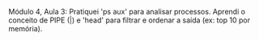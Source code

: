 Módulo 4, Aula 3: Pratiquei 'ps aux' para analisar processos. Aprendi o conceito de PIPE (|) e 'head' para filtrar e ordenar a saída (ex: top 10 por memória).
